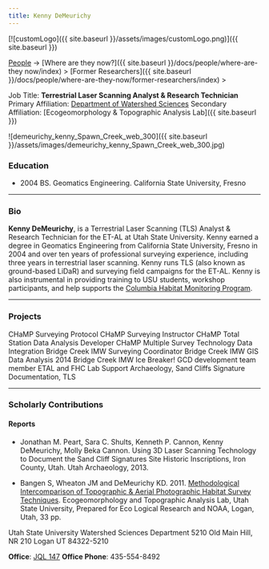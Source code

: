 ```yaml
---
title: Kenny DeMeurichy
---
```


[![customLogo]({{ site.baseurl }}/assets/images/customLogo.png)]({{ site.baseurl }})

[People]({{site.baseurl}}/people/index) -> [Where are they now?]({{ site.baseurl }}/docs/people/where-are-they now/index) > [Former Researchers]({{ site.baseurl }}/docs/people/where-are-they-now/former-researchers/index) >

Job Title: **Terrestrial Laser Scanning Analyst & Research Technician**
Primary Affiliation: [Department of Watershed Sciences](http://qcnr.usu.edu/wats/)
Secondary Affiliation: [Ecogeomorphology & Topographic Analysis Lab]({{ site.baseurl }})



![demeurichy_kenny_Spawn_Creek_web_300]({{ site.baseurl }}/assets/images/demeurichy_kenny_Spawn_Creek_web_300.jpg)

### Education

- 2004 BS. Geomatics  Engineering. California State University, Fresno

------

### Bio

**Kenny DeMeurichy**, is a Terrestrial Laser Scanning (TLS) Analyst & Research Technician for the ET-AL at Utah State University. Kenny earned a degree in Geomatics Engineering from California State University, Fresno in 2004 and over ten years of professional surveying experience, including three years in terrestrial laser scanning. Kenny runs TLS (also known as ground-based LiDaR) and surveying field campaigns for the ET-AL. Kenny is also instrumental in providing training to USU students, workshop participants, and help supports the [Columbia Habitat Monitoring Program](http://champmonitoring.org/).

------

### Projects

CHaMP Surveying Protocol 
CHaMP Surveying Instructor 
CHaMP Total Station Data Analysis Developer 
CHaMP Multiple Survey Technology Data Integration 
Bridge Creek IMW Surveying Coordinator 
Bridge Creek IMW GIS Data Analysis 
2014 Bridge Creek IMW Ice Breaker! 
GCD development team member 
ETAL and FHC Lab Support
Archaeology, Sand Cliffs Signature Documentation, TLS

------

### Scholarly Contributions

#### Reports      

-  Jonathan M. Peart, Sara C. Shults, Kenneth P. Cannon, Kenny DeMeurichy,  Molly Beka Cannon. Using 3D Laser Scanning Technology to Document the Sand Cliff Signatures Site Historic Inscriptions, Iron County, Utah. Utah Archaeology, 2013.


- Bangen S, Wheaton JM and DeMeurichy KD. 2011. [Methodological Intercomparison of Topographic & Aerial Photographic Habitat Survey Techniques](http://www.gis.usu.edu/~jwheaton/et_al/Lemhi/Lemhi2011AnnualReport.pdf).  Ecogeomorphology and Topographic Analysis Lab, Utah State University, Prepared for Eco Logical Research and NOAA, Logan, Utah, 33 pp.

Utah State University
Watershed Sciences Department
5210 Old Main Hill, NR 210
Logan UT 84322-5210

**Office**:  [JQL 147](http://www.usu.edu/map/index.cfm?id=47)
**Office Phone**: 435-554-8492